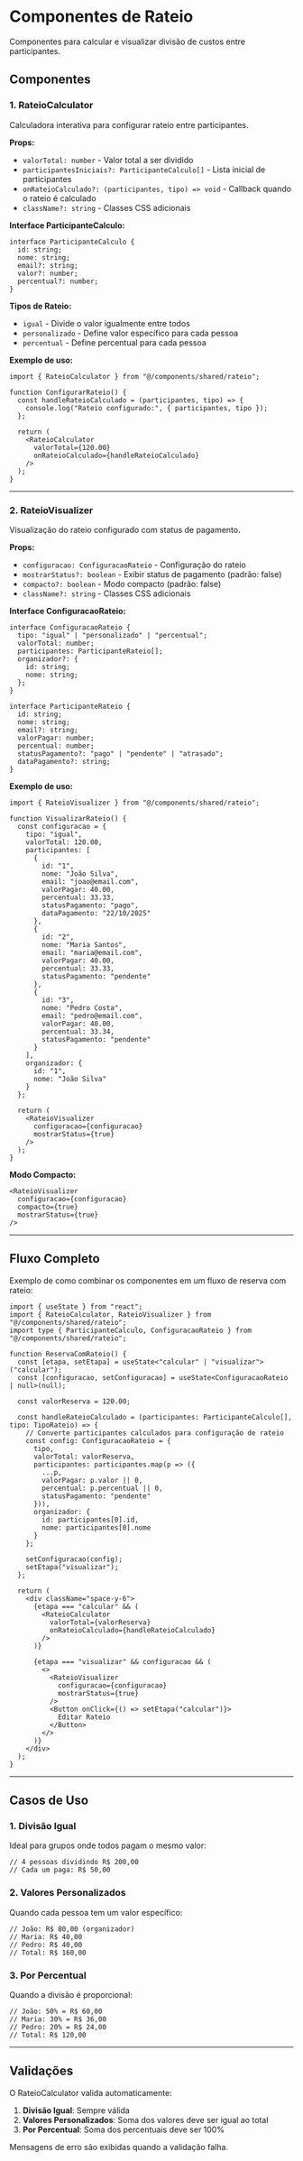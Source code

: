 # Componentes de Rateio

Componentes para calcular e visualizar divisão de custos entre participantes.

## Componentes

### 1. RateioCalculator
Calculadora interativa para configurar rateio entre participantes.

**Props:**
- `valorTotal: number` - Valor total a ser dividido
- `participantesIniciais?: ParticipanteCalculo[]` - Lista inicial de participantes
- `onRateioCalculado?: (participantes, tipo) => void` - Callback quando o rateio é calculado
- `className?: string` - Classes CSS adicionais

**Interface ParticipanteCalculo:**
```tsx
interface ParticipanteCalculo {
  id: string;
  nome: string;
  email?: string;
  valor?: number;
  percentual?: number;
}
```

**Tipos de Rateio:**
- `igual` - Divide o valor igualmente entre todos
- `personalizado` - Define valor específico para cada pessoa
- `percentual` - Define percentual para cada pessoa

**Exemplo de uso:**
```tsx
import { RateioCalculator } from "@/components/shared/rateio";

function ConfigurarRateio() {
  const handleRateioCalculado = (participantes, tipo) => {
    console.log("Rateio configurado:", { participantes, tipo });
  };

  return (
    <RateioCalculator
      valorTotal={120.00}
      onRateioCalculado={handleRateioCalculado}
    />
  );
}
```

---

### 2. RateioVisualizer
Visualização do rateio configurado com status de pagamento.

**Props:**
- `configuracao: ConfiguracaoRateio` - Configuração do rateio
- `mostrarStatus?: boolean` - Exibir status de pagamento (padrão: false)
- `compacto?: boolean` - Modo compacto (padrão: false)
- `className?: string` - Classes CSS adicionais

**Interface ConfiguracaoRateio:**
```tsx
interface ConfiguracaoRateio {
  tipo: "igual" | "personalizado" | "percentual";
  valorTotal: number;
  participantes: ParticipanteRateio[];
  organizador?: {
    id: string;
    nome: string;
  };
}

interface ParticipanteRateio {
  id: string;
  nome: string;
  email?: string;
  valorPagar: number;
  percentual: number;
  statusPagamento?: "pago" | "pendente" | "atrasado";
  dataPagamento?: string;
}
```

**Exemplo de uso:**
```tsx
import { RateioVisualizer } from "@/components/shared/rateio";

function VisualizarRateio() {
  const configuracao = {
    tipo: "igual",
    valorTotal: 120.00,
    participantes: [
      {
        id: "1",
        nome: "João Silva",
        email: "joao@email.com",
        valorPagar: 40.00,
        percentual: 33.33,
        statusPagamento: "pago",
        dataPagamento: "22/10/2025"
      },
      {
        id: "2",
        nome: "Maria Santos",
        email: "maria@email.com",
        valorPagar: 40.00,
        percentual: 33.33,
        statusPagamento: "pendente"
      },
      {
        id: "3",
        nome: "Pedro Costa",
        email: "pedro@email.com",
        valorPagar: 40.00,
        percentual: 33.34,
        statusPagamento: "pendente"
      }
    ],
    organizador: {
      id: "1",
      nome: "João Silva"
    }
  };

  return (
    <RateioVisualizer
      configuracao={configuracao}
      mostrarStatus={true}
    />
  );
}
```

**Modo Compacto:**
```tsx
<RateioVisualizer
  configuracao={configuracao}
  compacto={true}
  mostrarStatus={true}
/>
```

---

## Fluxo Completo

Exemplo de como combinar os componentes em um fluxo de reserva com rateio:

```tsx
import { useState } from "react";
import { RateioCalculator, RateioVisualizer } from "@/components/shared/rateio";
import type { ParticipanteCalculo, ConfiguracaoRateio } from "@/components/shared/rateio";

function ReservaComRateio() {
  const [etapa, setEtapa] = useState<"calcular" | "visualizar">("calcular");
  const [configuracao, setConfiguracao] = useState<ConfiguracaoRateio | null>(null);
  
  const valorReserva = 120.00;

  const handleRateioCalculado = (participantes: ParticipanteCalculo[], tipo: TipoRateio) => {
    // Converte participantes calculados para configuração de rateio
    const config: ConfiguracaoRateio = {
      tipo,
      valorTotal: valorReserva,
      participantes: participantes.map(p => ({
        ...p,
        valorPagar: p.valor || 0,
        percentual: p.percentual || 0,
        statusPagamento: "pendente"
      })),
      organizador: {
        id: participantes[0].id,
        nome: participantes[0].nome
      }
    };
    
    setConfiguracao(config);
    setEtapa("visualizar");
  };

  return (
    <div className="space-y-6">
      {etapa === "calcular" && (
        <RateioCalculator
          valorTotal={valorReserva}
          onRateioCalculado={handleRateioCalculado}
        />
      )}

      {etapa === "visualizar" && configuracao && (
        <>
          <RateioVisualizer
            configuracao={configuracao}
            mostrarStatus={true}
          />
          <Button onClick={() => setEtapa("calcular")}>
            Editar Rateio
          </Button>
        </>
      )}
    </div>
  );
}
```

---

## Casos de Uso

### 1. Divisão Igual
Ideal para grupos onde todos pagam o mesmo valor:
```tsx
// 4 pessoas dividindo R$ 200,00
// Cada um paga: R$ 50,00
```

### 2. Valores Personalizados
Quando cada pessoa tem um valor específico:
```tsx
// João: R$ 80,00 (organizador)
// Maria: R$ 40,00
// Pedro: R$ 40,00
// Total: R$ 160,00
```

### 3. Por Percentual
Quando a divisão é proporcional:
```tsx
// João: 50% = R$ 60,00
// Maria: 30% = R$ 36,00
// Pedro: 20% = R$ 24,00
// Total: R$ 120,00
```

---

## Validações

O RateioCalculator valida automaticamente:

1. **Divisão Igual**: Sempre válida
2. **Valores Personalizados**: Soma dos valores deve ser igual ao total
3. **Por Percentual**: Soma dos percentuais deve ser 100%

Mensagens de erro são exibidas quando a validação falha.
